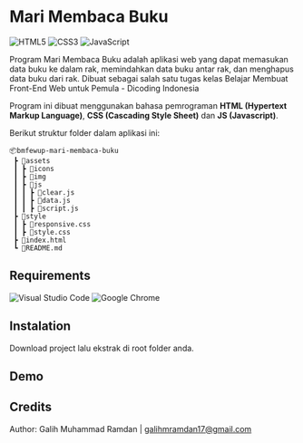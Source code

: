 # Mari Membaca Buku

<img alt="HTML5" src="https://img.shields.io/badge/html5%20-%23E34F26.svg?&style=for-the-badge&logo=html5&logoColor=white"/> <img alt="CSS3" src="https://img.shields.io/badge/css3%20-%231572B6.svg?&style=for-the-badge&logo=css3&logoColor=white"/> <img alt="JavaScript" src="https://img.shields.io/badge/javascript-%23323330.svg?style=for-the-badge&logo=javascript&logoColor=%23F7DF1E"/>

Program Mari Membaca Buku adalah aplikasi web yang dapat memasukan data buku ke dalam rak, memindahkan data buku antar rak, dan menghapus data buku dari rak. Dibuat sebagai salah satu tugas kelas Belajar Membuat Front-End Web untuk Pemula - Dicoding Indonesia

Program ini dibuat menggunakan bahasa pemrograman **HTML (Hypertext Markup Language)**, **CSS (Cascading Style Sheet)** dan **JS (Javascript)**.

Berikut struktur folder dalam aplikasi ini:

```
📦bmfewup-mari-membaca-buku
 ┣ 📂assets
 ┃ ┣ 📂icons
 ┃ ┣ 📂img
 ┃ ┣ 📂js
 ┃ ┃ ┣ 📜clear.js
 ┃ ┃ ┣ 📜data.js
 ┃ ┃ ┣ 📜script.js
 ┣ 📂style
 ┃ ┣ 📜responsive.css
 ┃ ┣ 📜style.css
 ┣ 📜index.html
 ┗ 📜README.md
```

## Requirements

<img alt="Visual Studio Code" src="https://img.shields.io/badge/VisualStudioCode-0078d7.svg?style=for-the-badge&logo=visual-studio-code&logoColor=white"/> <img alt="Google Chrome" src="https://img.shields.io/badge/Chrome-ea4335.svg?style=for-the-badge&logo=googlechrome&logoColor=white"/>

## Instalation

Download project lalu ekstrak di root folder anda.

## Demo

## Credits

Author: Galih Muhammad Ramdan | galihmramdan17@gmail.com
